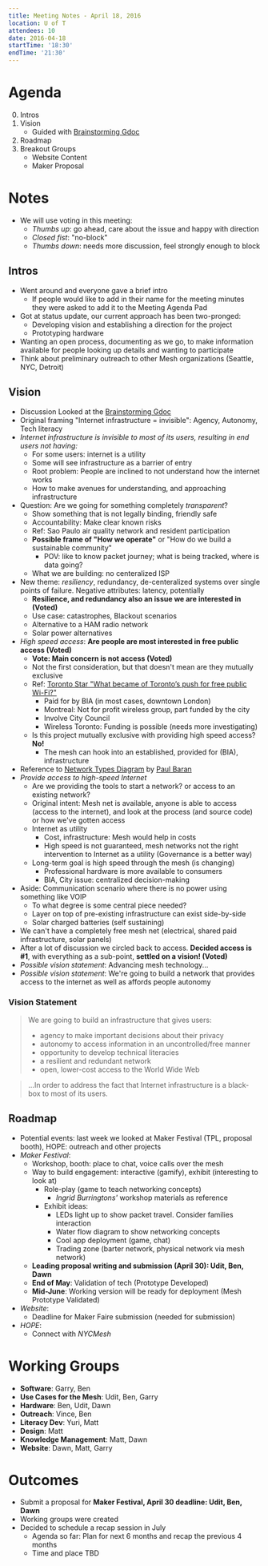 ```yaml
---
title: Meeting Notes - April 18, 2016
location: U of T
attendees: 10
date: 2016-04-18
startTime: '18:30'
endTime: '21:30'
---
```


# Agenda

0. Intros
1. Vision
    - Guided with [Brainstorming Gdoc](https://docs.google.com/document/d/1XQiqvkuFiTmaVtZcjmwBUfH5cwZdaYYLXHPqWAB1sB0/edit)
2. Roadmap
3. Breakout Groups
    - Website Content
    - Maker Proposal

# Notes

- We will use voting in this meeting:
    - _Thumbs up_: go ahead, care about the issue and happy with direction
    - _Closed fist_: "no-block"
    - _Thumbs down_: needs more discussion, feel strongly enough to block

## Intros

- Went around and everyone gave a brief intro
    - If people would like to add in their name for the meeting minutes they were asked to add it to the Meeting Agenda Pad
- Got at status update, our current approach has been two-pronged:
    - Developing vision and establishing a direction for the project
    - Prototyping hardware
- Wanting an open process, documenting as we go, to make information available for people looking up details and wanting to participate
- Think about preliminary outreach to other Mesh organizations (Seattle, NYC, Detroit)

## Vision

- Discussion Looked at the [Brainstorming Gdoc](https://docs.google.com/document/d/1XQiqvkuFiTmaVtZcjmwBUfH5cwZdaYYLXHPqWAB1sB0/edit)
- Original framing "Internet infrastructure = invisible": Agency, Autonomy, Tech literacy
- _Internet infrastructure is invisible to most of its users, resulting in end users not having:_
    - For some users: internet is a utility
    - Some will see infrastructure as a barrier of entry
    - Root problem: People are inclined to not understand how the internet works
    - How to make avenues for understanding, and approaching infrastructure
- Question: Are we going for something completely _transparent_?
    - Show something that is not legally binding, friendly safe
    - Accountability: Make clear known risks
    - Ref: Sao Paulo air quality network and resident participation
    - **Possible frame of "How we operate"** or "How do we build a sustainable community"
        - POV: like to know packet journey; what is being tracked, where is data going?
    - What we are building: no centeralized ISP
- New theme: _resiliency_, redundancy, de-centeralized systems over single points of failure. Negative attributes: latency, potentially
    - **Resilience, and redundancy also an issue we are interested in (Voted)**
    - Use case: catastrophes, Blackout scenarios
    - Alternative to a HAM radio network
    - Solar power alternatives
- _High speed access_: **Are people are most interested in free public access (Voted)**
    - **Vote: Main concern is not access (Voted)**
    - Not the first consideration, but that doesn't mean are they mutually exclusive
    - Ref: [Toronto Star "What became of Toronto’s push for free public Wi-Fi?"](http://www.thestar.com/business/tech_news/2016/04/17/what-became-of-torontos-push-for-free-public-wi-fi.html)
        - Paid for by BIA (in most cases, downtown London)
        - Montreal: Not for profit wireless group, part funded by the city
        - Involve City Council
        - Wireless Toronto: Funding is possible (needs more investigating)
    - Is this project mutually exclusive with providing high speed access? **No!**
        - The mesh can hook into an established, provided for (BIA), infrastructure
- Reference to [Network Types Diagram](http://networkcultures.org/unlikeus/wp-content/uploads/sites/2/2013/03/networktypes.png) by [Paul Baran](http://www.rand.org/about/history/baran.html)
- *Provide access to high-speed Internet*
    - Are we providing the tools to start a network? or access to an existing network?
    - Original intent: Mesh net is available, anyone is able to access (access to the internet), and look at the process (and source code) or how we've gotten access
    - Internet as utility
        - Cost, infrastructure: Mesh would help in costs
        - High speed is not guaranteed, mesh networks not the right intervention to Internet as a utility (Governance is a better way)
    - Long-term goal is high speed through the mesh (is changing)
        - Professional hardware is more available to consumers
        - BIA, City issue: centralized decision-making
- Aside: Communication scenario where there is no power using something like VOIP
    - To what degree is some central piece needed?
    - Layer on top of pre-existing infrastructure can exist side-by-side
    - Solar charged batteries (self sustaining)
- We can't have a completely free mesh net (electrical, shared paid infrastructure, solar panels)
- After a lot of discussion we circled back to access. **Decided access is #1**, with everything as a sub-point, **settled on a vision! (Voted)**
- _Possible vision statement_: Advancing mesh technology...
- _Possible vision statement_: We're going to build a network that provides access to the internet as well as affords people autonomy

### Vision Statement

> We are going to build an infrastructure that gives users:
> - agency to make important decisions about their privacy
> - autonomy to access information in an uncontrolled/free manner
> - opportunity to develop technical literacies
> - a resilient and redundant network
> - open, lower-cost access to the World Wide Web

> ...In order to address the fact that Internet infrastructure is a black-box to most of its users.

## Roadmap

- Potential events: last week we looked at Maker Festival (TPL, proposal booth), HOPE: outreach and other projects
- _Maker Festival_:
    - Workshop, booth: place to chat, voice calls over the mesh
    - Way to build engagement: interactive (gamify), exhibit (interesting to look at)
        - Role-play (game to teach networking concepts)
            - _Ingrid Burringtons'_ workshop materials as reference
        - Exhibit ideas:
            - LEDs light up to show packet travel. Consider families interaction
            - Water flow diagram to show networking concepts
            - Cool app deployment (game, chat)
            - Trading zone (barter network, physical network via mesh network)
    - **Leading proposal writing and submission (April 30): Udit, Ben, Dawn**
    - **End of May**: Validation of tech (Prototype Developed)
    - **Mid-June**: Working version will be ready for deployment (Mesh Prototype Validated)
- _Website_:
    - Deadline for Maker Faire submission (needed for submission)
- _HOPE_:
    - Connect with _NYCMesh_

# Working Groups

- **Software**: Garry, Ben
- **Use Cases for the Mesh**: Udit, Ben, Garry
- **Hardware**: Ben, Udit, Dawn
- **Outreach**: Vince, Ben
- **Literacy Dev**: Yuri, Matt
- **Design**: Matt
- **Knowledge Management**: Matt, Dawn
- **Website**: Dawn, Matt, Garry

# Outcomes

- Submit a proposal for **Maker Festival, April 30 deadline: Udit, Ben, Dawn**
- Working groups were created
- Decided to schedule a recap session in July
    - Agenda so far: Plan for next 6 months and recap the previous 4 months
    - Time and place TBD
